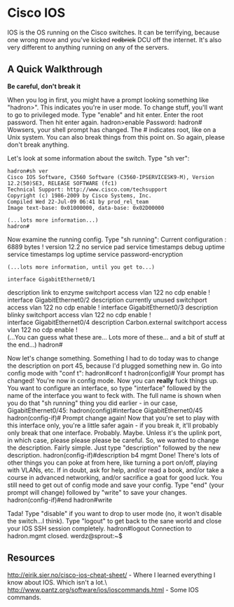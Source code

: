 # Cisco IOS

IOS is the OS running on the Cisco switches. It can be terrifying, because one wrong move and you've kicked <del>redbrick</del> DCU off the internet. It's also very different to anything running on any of the servers.

## A Quick Walkthrough

**Be careful, don't break it**

When you log in first, you might have a prompt looking something like "hadron>". This indicates you're in user mode. To change stuff, you'll want to go to privileged mode. Type "enable" and hit enter. Enter the root password. Then hit enter again.
    hadron>enable
    Password:
    hadron#
Wowsers, your shell prompt has changed. The # indicates root, like on a Unix system. You can also break things from this point on. So again, please don't break anything. 

Let's look at some information about the switch. Type "sh ver":
    
    hadron#sh ver
    Cisco IOS Software, C3560 Software (C3560-IPSERVICESK9-M), Version 12.2(50)SE3, RELEASE SOFTWARE (fc1)
    Technical Support: http://www.cisco.com/techsupport
    Copyright (c) 1986-2009 by Cisco Systems, Inc.
    Compiled Wed 22-Jul-09 06:41 by prod_rel_team
    Image text-base: 0x01000000, data-base: 0x02D00000
    
    (...lots more information...)
    hadron#

Now examine the running config. Type "sh running":
    Current configuration : 6889 bytes
    !
    version 12.2
    no service pad
    service timestamps debug uptime
    service timestamps log uptime
    service password-encryption
    
    (...lots more information, until you get to...)
    
    interface GigabitEthernet0/1
   description link to enzyme
   switchport access vlan 122
   no cdp enable
    !
    interface GigabitEthernet0/2
   description currently unused
   switchport access vlan 122
   no cdp enable
    !
    interface GigabitEthernet0/3
   description blinky
   switchport access vlan 122
   no cdp enable
    !         
    interface GigabitEthernet0/4
   description Carbon.external
   switchport access vlan 122
   no cdp enable
    !         
    (...You can guess what these are... Lots more of these... and a bit of stuff at the end...)
    hadron#

Now let's change something. Something I had to do today was to change the description on port 45, because I'd plugged something new in. Go into config mode with "conf t":
    hadron#conf t
    hadron(config)#
Your prompt has changed! You're now in config mode. Now you can **really** fuck things up. You want to configure an interface, so type "interface" followed by the name of the interface you want to feck with. The full name is shown when you do that "sh running" thing you did earlier - in our case, GigabitEthernet0/45:
    hadron(config)#interface GigabitEthernet0/45
    hadron(config-if)#
Prompt change again! Now that you're set to play with this interface only, you're a little safer again - if you break it, it'll probably only break that one interface. Probably. Maybe. Unless it's the uplink port, in which case, please please please be careful. So, we wanted to change the description. Fairly simple. Just type "description" followed by the new description.
    hadron(config-if)#description b4 mgmt
Done! There's lots of other things you can poke at from here, like turning a port on/off, playing with VLANs, etc. If in doubt, ask for help, and/or read a book, and/or take a course in advanced networking, and/or sacrifice a goat for good luck. You still need to get out of config mode and save your config. Type "end" (your prompt will change) followed by "write" to save your changes.
    hadron(config-if)#end
    hadron#write

Tada! Type "disable" if you want to drop to user mode (no, it won't disable the switch...I think). Type "logout" to get back to the sane world and close your IOS SSH session completely.
    hadron#logout
    Connection to hadron.mgmt closed.
    werdz@sprout:~$

## Resources

http://eirik.sier.no/cisco-ios-cheat-sheet/ - Where I learned everything I know about IOS. Which isn't a lot.\\
http://www.pantz.org/software/ios/ioscommands.html - Some IOS commands.


